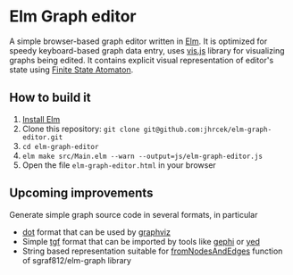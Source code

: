 # Elm Graph editor

A simple browser-based graph editor written in [Elm](http://elm-lang.org/). It is optimized for speedy keyboard-based graph data entry, uses [vis.js](http://visjs.org/) library for visualizing graphs being edited. It contains explicit visual representation of editor's state using [Finite State Atomaton](https://en.wikipedia.org/wiki/Finite-state_machine).

## How to build it

1. [Install Elm](http://elm-lang.org/install)
2. Clone this repository: `git clone git@github.com:jhrcek/elm-graph-editor.git`
3. `cd elm-graph-editor`
4. `elm make src/Main.elm --warn --output=js/elm-graph-editor.js`
5. Open the file `elm-graph-editor.html` in your browser

## Upcoming improvements

Generate simple graph source code in several formats, in particular

- [dot](http://www.graphviz.org/content/dot-language) format that can be used by [graphviz](http://graphviz.org/)
- Simple [tgf](https://en.wikipedia.org/wiki/Trivial_Graph_Format) format that can be imported by tools like [gephi](https://gephi.org/) or [yed](https://www.yworks.com/products/yed)
- String based representation suitable for [fromNodesAndEdges](http://package.elm-lang.org/packages/sgraf812/elm-graph/1.1.2/Graph#fromNodesAndEdges) function of sgraf812/elm-graph library
